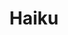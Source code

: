 ---
title: Haiku
intro: Create React and Vue components directly from your designs.
link: http://www.haiku.ai
category:
- Design-to-code
image: haiku.svg
---